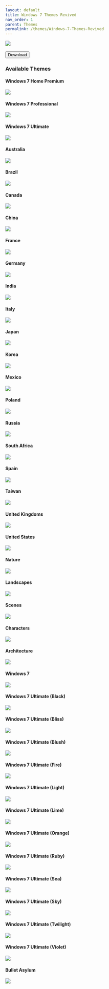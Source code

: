 ```yaml
---
layout: default
title: Windows 7 Themes Revived
nav_order: 1
parent: Themes
permalink: /themes/Windows-7-Themes-Revived
---
```


<img src="https://images-wixmp-ed30a86b8c4ca887773594c2.wixmp.com/i/836bd001-fc1e-41ac-8fce-917bee5d1f0e/dino2ml-ee84d62e-9ad3-4dbe-a5f3-62c414afec6e.png/v1/fill/w_1200,h_557,q_80,strp/windows_7_themes_revived_by_og_nimbi_dino2ml-fullview.jpg" /><br /><br /><a href="https://github.com/The-Back-Room/Windows-7-Themes-Revived/archive/refs/heads/main.zip"><button style="text-align:center" type="button" name="button" class="btn">Download</button></a>

<h3>Available Themes</h3>

<h4>Windows 7 Home Premium</h4>
<img src="../assets/PreviewImages/Windows-7-Themes-Revived/Home Premium.png" />

<h4>Windows 7 Professional</h4>
<img src="../assets/PreviewImages/Windows-7-Themes-Revived/Professional.png" />

<h4>Windows 7 Ultimate</h4>
<img src="../assets/PreviewImages/Windows-7-Themes-Revived/Ultimate.png" />

<h4>Australia</h4>
<img src="../assets/PreviewImages/Windows-7-Themes-Revived/Australia.png" />

<h4>Brazil</h4>
<img src="../assets/PreviewImages/Windows-7-Themes-Revived/Brazil.png" />

<h4>Canada</h4>
<img src="../assets/PreviewImages/Windows-7-Themes-Revived/Canada.png" />

<h4>China</h4>
<img src="../assets/PreviewImages/Windows-7-Themes-Revived/China.png" />

<h4>France</h4>
<img src="../assets/PreviewImages/Windows-7-Themes-Revived/France.png" />

<h4>Germany</h4>
<img src="../assets/PreviewImages/Windows-7-Themes-Revived/Germany.png" />

<h4>India</h4>
<img src="../assets/PreviewImages/Windows-7-Themes-Revived/India.png" />

<h4>Italy</h4>
<img src="../assets/PreviewImages/Windows-7-Themes-Revived/Italy.png" />

<h4>Japan</h4>
<img src="../assets/PreviewImages/Windows-7-Themes-Revived/Japan.png" />

<h4>Korea</h4>
<img src="../assets/PreviewImages/Windows-7-Themes-Revived/Korea.png" />

<h4>Mexico</h4>
<img src="../assets/PreviewImages/Windows-7-Themes-Revived/Mexico.png" />

<h4>Poland</h4>
<img src="../assets/PreviewImages/Windows-7-Themes-Revived/Poland.png" />

<h4>Russia</h4>
<img src="../assets/PreviewImages/Windows-7-Themes-Revived/Russia.png" />

<h4>South Africa</h4>
<img src="../assets/PreviewImages/Windows-7-Themes-Revived/South Africa.png" />

<h4>Spain</h4>
<img src="../assets/PreviewImages/Windows-7-Themes-Revived/Spain.png" />

<h4>Taiwan</h4>
<img src="../assets/PreviewImages/Windows-7-Themes-Revived/Taiwan.png" />

<h4>United Kingdoms</h4>
<img src="../assets/PreviewImages/Windows-7-Themes-Revived/United Kingdoms.png" />

<h4>United States</h4>
<img src="../assets/PreviewImages/Windows-7-Themes-Revived/United States.png" />

<h4>Nature</h4>
<img src="../assets/PreviewImages/Windows-7-Themes-Revived/Nature.png" />

<h4>Landscapes</h4>
<img src="../assets/PreviewImages/Windows-7-Themes-Revived/Landscapes.png" />

<h4>Scenes</h4>
<img src="../assets/PreviewImages/Windows-7-Themes-Revived/Scenes.png" />

<h4>Characters</h4>
<img src="../assets/PreviewImages/Windows-7-Themes-Revived/Characters.png" />

<h4>Architecture</h4>
<img src="../assets/PreviewImages/Windows-7-Themes-Revived/Architecture.png" />

<h4>Windows 7</h4>
<img src="../assets/PreviewImages/Windows-7-Themes-Revived/Windows 7 Classic.png" />

<h4>Windows 7 Ultimate (Black)</h4>
<img src="../assets/PreviewImages/Windows-7-Themes-Revived/Ultimate Black.png" />

<h4>Windows 7 Ultimate (Bliss)</h4>
<img src="../assets/PreviewImages/Windows-7-Themes-Revived/Ultimate Bliss.png" />

<h4>Windows 7 Ultimate (Blush)</h4>
<img src="../assets/PreviewImages/Windows-7-Themes-Revived/Ultimate Blush.png" />

<h4>Windows 7 Ultimate (Fire)</h4>
<img src="../assets/PreviewImages/Windows-7-Themes-Revived/Ultimate Fire.png" />

<h4>Windows 7 Ultimate (Light)</h4>
<img src="../assets/PreviewImages/Windows-7-Themes-Revived/Ultimate Light.png" />

<h4>Windows 7 Ultimate (Lime)</h4>
<img src="../assets/PreviewImages/Windows-7-Themes-Revived/Ultimate Lime.png" />

<h4>Windows 7 Ultimate (Orange)</h4>
<img src="../assets/PreviewImages/Windows-7-Themes-Revived/Ultimate Orange.png" />

<h4>Windows 7 Ultimate (Ruby)</h4>
<img src="../assets/PreviewImages/Windows-7-Themes-Revived/Ultimate Ruby.png" />

<h4>Windows 7 Ultimate (Sea)</h4>
<img src="../assets/PreviewImages/Windows-7-Themes-Revived/Ultimate Sea.png" />

<h4>Windows 7 Ultimate (Sky)</h4>
<img src="../assets/PreviewImages/Windows-7-Themes-Revived/Ultimate Sky.png" />

<h4>Windows 7 Ultimate (Twilight)</h4>
<img src="../assets/PreviewImages/Windows-7-Themes-Revived/Ultimate Twilight.png" />

<h4>Windows 7 Ultimate (Violet)</h4>
<img src="../assets/PreviewImages/Windows-7-Themes-Revived/Ultimate Violet.png" />

<h4>Bullet Asylum</h4>
<img src="../assets/PreviewImages/Windows-7-Themes-Revived/Bullet Asylum.png" />
